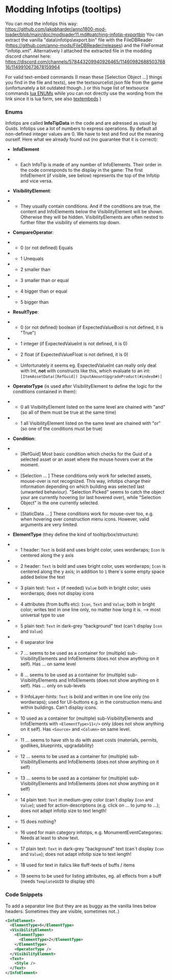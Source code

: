 # Modding Infotips (tooltips)

You can mod the infotips this way:
https://github.com/jakobharder/anno1800-mod-loader/blob/main/doc/modloader11.md#patching-infotip-exportbin
You can extract the vanilla "data\infotips\export.bin" file with the FileDBReader (https://github.com/anno-mods/FileDBReader/releases) and the FileFormat "infotip.xml".
Alternatively I attached the extracted file in the modding discord channel here: https://discord.com/channels/578443209940926465/1146098268850376816/1149910673678159964  

For valid text-embed commands (I mean these [Selection Object ...] things you find in the file and texts), see the textsourcelist.json file from the game (unfortunately a bit outdated though..) or this huge list of textsource commands [lua ENUMs](https://github.com/anno-mods/modding-guide/blob/main/Scripting/ENUMs.md) while you can not directly use the wording from the link since it is lua form, see also  [textembeds](https://github.com/anno-mods/modding-guide/blob/main/Scripting/textembeds.md) )  
 

### Enums
Infotips are called **InfoTipData** in the code and are adressed as usual by Guids. Infotips use a lot of numbers to express operations. By default all non-defined integer values are 0. 
We have to test and find out the meaning ourself. Here what we already found out (no guarantee that it is correct):

- **InfoElement**
- - Each InfoTip is made of any number of InfoElements. Their order in the code corresponds to the display in the game: The first InfoElement (if visible, see below) represents the top of the Infotip and vice versa.

- **VisibilityElement**:
- - They usually contain conditions. And if the conditions are true, the content and InfoElements below the VisibilityElement will be shown. Otherwise they will be hidden. VisibilityElements are often nested to further filter the visibility of elements top down.

- **CompareOperator**:
- - 0 (or not defined) Equals
- - 1 Unequals
- - 2 smaller than
- - 3 smaller than or equal
- - 4 bigger than or equal
- - 5 bigger than


- **ResultType**:
- - 0 (or not defined) boolean (if ExpectedValueBool is not defined, it is "True")
- - 1 integer (if ExpectedValueInt is not defined, it is 0)
- - 2 float (if ExpectedValueFloat is not defined, it is 0)
- - Unfortunately it seems eg. ExpectedValueInt can really only deal with Int, **not** with constructs like this, which evaluate to an int: ```[ItemAssetData([RefGuid]) InputAmountUpgradeProduct(#index0#)]```


- **OperatorType** (is used after VisibilityElement to define the logic for the conditions contained in them):
- - 0 all VisibilityElement listed on the same level are chained with "and" (so all of them must be true at the same time)
- - 1 all VisibilityElement listed on the same level are chained with "or" (so one of the conditions must be true)

- **Condition**:
- - [RefGuid] Most basic condition which checks for the Guid of a selected asset or an asset where the mouse hovers over at the moment. 
- - [Selection ... ] These conditions only work for selected assets, mouse-over is not recognized. This way, infotips change their information depending on which building was selected last (unwanted behaviour). "Selection Picked" seems to catch the object your are currently hovering (or last hovered over), while "Selection Object" is the one currently selected.
- - [StaticData ... ] These conditions work for mouse-over too, e.g. when hovering over construction menu icons. However, valid arguments are very limited. 

- **ElementType** (they define the kind of tooltip/box/structure):
- - 1  header: `Text` is bold and uses bright color, uses wordwraps; `Icon` is centered along the y axis
- - 2  header: `Text` is bold and uses bright color,  uses wordwraps; `Icon` is centered along the y axis; in addition to `1` there´s some empty space added below the text
- - 3  plain text: `Text` + (if needed) `Value` both in bright color; uses wordwraps; does not display icons
- - 4  attributes (from buffs etc): `Icon`, `Text` and `Value`; both in bright color; writes text in one line only, no matter how long it is. --> most universal type to use
- - 5  plain text: `Text` in dark-grey "background" text (can´t display `Icon` and `Value`)
- - 6  separator line
- - 7  ... seems to be used as a container for (multiple) sub-VisibilityElements and InfoElements (does not show anything on it self). Has <Source>...</Source> on same level
- - 8  ... seems to be used as a container for (multiple) sub-VisibilityElements and InfoElements (does not show anything on it self). Has <Source>...</Source> only on sub-levels
- - 9  InfoLayer-hints: `Text` is bold and written in one line only (no wordwraps); used for UI-buttons e.g. in the construction menu and within buildings. Can't display icons.
- - 10  used as a container for (multiple) sub-VisibilityElements and InfoElements with `<ElementType>11</>` only (does not show anything on it self). Has `<Source>` and `<Column>` on same level. 
- - 11  ... seems to have sth to do with asset costs (materials, permits, godlikes, blueprints, upgradability)
- - 12  ... seems to be used as a container for (multiple) sub-VisibilityElements and InfoElements (does not show anything on it self)
- - 13  ... seems to be used as a container for (multiple) sub-VisibilityElements and InfoElements (does not show anything on it self)
- - 14  plain text: `Text` in medium-grey color (can´t display `Icon` and `Value`); used for action-descriptions (e.g. click on ... to jump to ...); does not adapt infotip size to text length!
- - 15  does nothing?
- - 16  used for main category infotips, e.g. MonumentEventCategories. Needs at least <Headline> to show text.
- - 17  plain text: `Text` in dark-grey "background" text (can´t display `Icon` and `Value`); does not adapt infotip size to text length!
- - 18  used for text in italics like fluff-texts of buffs / items
- - 19  seems to be used for listing attributes, eg. all effects from a buff (needs `TemplateGUID` to display sth)

### Code Snippets
To add a separator line (but they are as buggy as the vanilla lines below headers. Sometimes they are visible, sometimes not..)
```xml
<InfoElement>
  <ElementType>6</ElementType>
  <VisibilityElement>
    <ElementType>
      <ElementType>2</ElementType>
    </ElementType>
    <OperatorType />
  </VisibilityElement>
  <Text>
    <Style />
  </Text>
</InfoElement>
```
